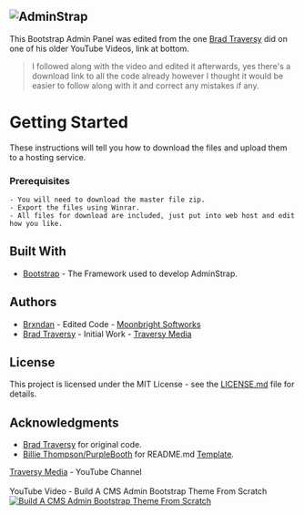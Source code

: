 ![AdminStrap](https://i.imgur.com/oMBkVEg.png)
---
This Bootstrap Admin Panel was edited from the one [Brad Traversy](https://github.com/bradtraversy) did on one of his older YouTube Videos, link at bottom.
> I followed along with the video and edited it afterwards, yes there's a download link to all the code already however I thought it would be easier to follow along with it and correct any mistakes if any.

# Getting Started
These instructions will tell you how to download the files and upload them to a hosting service.

### Prerequisites

```
- You will need to download the master file zip. 
- Export the files using Winrar.
- All files for download are included, just put into web host and edit how you like.
```

## Built With
- [Bootstrap](https://getbootstrap.com/docs/3.3/) - The Framework used to develop AdminStrap.

## Authors
- [Brxndan](https://github.com/Brxndan) - Edited Code - [Moonbright Softworks](https://github.com/MoonbrightSoftworks)
- [Brad Traversy](https://github.com/bradtraversy) - Initial Work - [Traversy Media](https://www.youtube.com/channel/UC29ju8bIPH5as8OGnQzwJyA)

## License
This project is licensed under the MIT License - see the [LICENSE.md](https://github.com/Brxndan/AdminStrap/blob/master/LICENSE.md) file for details.

## Acknowledgments
- [Brad Traversy](https://github.com/bradtraversy) for original code.
- [Billie Thompson/PurpleBooth](https://github.com/PurpleBooth) for README.md [Template](https://gist.github.com/PurpleBooth/109311bb0361f32d87a2).

[Traversy Media](https://www.youtube.com/channel/UC29ju8bIPH5as8OGnQzwJyA) - YouTube Channel
<br>
<br>
YouTube Video - Build A CMS Admin Bootstrap Theme From Scratch
[![Build A CMS Admin Bootstrap Theme From Scratch](http://img.youtube.com/vi/pXbEcGUtHgo/0.jpg)](http://www.youtube.com/watch?v=pXbEcGUtHgo)
